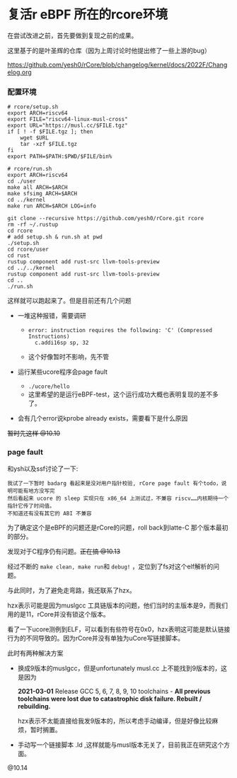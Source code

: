 # 复活r eBPF 所在的rcore环境

在尝试改进之前，首先要做到复现之前的成果。

这里基于的是叶圣辉的仓库（因为上周讨论时他提出修了一些上游的bug）

 https://github.com/yesh0/rCore/blob/changelog/kernel/docs/2022F/Changelog.org

### 配置环境

```shell
# rcore/setup.sh
export ARCH=riscv64
export FILE="riscv64-linux-musl-cross"
export URL="https://musl.cc/$FILE.tgz"
if [ ! -f $FILE.tgz ]; then
    wget $URL
    tar -xzf $FILE.tgz
fi
export PATH=$PATH:$PWD/$FILE/bin%
```

```shell
# rcore/run.sh
export ARCH=riscv64
cd ./user
make all ARCH=$ARCH
make sfsimg ARCH=$ARCH
cd ../kernel
make run ARCH=$ARCH LOG=info
```

```shell
git clone --recursive https://github.com/yesh0/rCore.git rcore
rm -rf ~/.rustup
cd rcore
# add setup.sh & run.sh at pwd
./setup.sh
cd rcore/user
cd rust
rustup component add rust-src llvm-tools-preview
cd ../../kernel
rustup component add rust-src llvm-tools-preview
cd ..
./run.sh
```

这样就可以跑起来了。但是目前还有几个问题

- 一堆这种报错，需要调研

  - ```
    error: instruction requires the following: 'C' (Compressed Instructions)
      c.addi16sp sp, 32

  - 这个好像暂时不影响，先不管

- 运行某些ucore程序会page fault

  - `./ucore/hello` 
  - 这里希望的是运行eBPF-test，这个运行成功大概也表明复现的差不多了。

- 会有几个error说kprobe already exists，需要看下是什么原因



<del>暂时先这样 @10.10</del>

### page fault

和ysh以及ssf讨论了一下:

```
我试了一下暂时 badarg 看起来是没对用户指针校验, rCore page fault 有个todo，说明可能有地方没写完
然后看起来 ucore 的 sleep 实现只在 x86_64 上测试过，不兼容 riscv……内核期待一个指针它传了时间值。
不知道还有没有其它的 ABI 不兼容

```

为了确定这个是eBPF的问题还是rCore的问题，roll back到latte-C 那个版本最初的部分。

发现对于C程序仍有问题。<del>正在搞 @10.13 </del>

经过不断的	`make clean, make run`和 `debug!` ，定位到了fs对这个elf解析的问题。

与此同时，为了避免走弯路，我还联系了hzx。

hzx表示可能是因为muslgcc 工具链版本的问题，他们当时的主版本是9，而我们用的是11，rCore并没有锁这个版本。

看了一下ucore测例到ELF，可以看到有些符号在0x0，hzx表明这可能是默认链接行为的不同导致的。因为rCore并没有单独为uCore写链接脚本。

此时有两种解决方案

- 换成9版本的muslgcc，但是unfortunately musl.cc 上不能找到9版本的，这是因为 

  **2021-03-01** Release GCC 5, 6, 7, 8, 9, 10 toolchains
  \- **All previous toolchains were lost due to catastrophic disk failure. Rebuilt / rebuilding.**

  hzx表示不太能直接给我发9版本的，所以考虑手动编译，但是好像比较麻烦，暂时搁置。

- 手动写一个链接脚本 .ld ,这样就能与musl版本无关了，目前我正在研究这个方面。

@10.14



